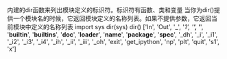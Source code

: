 内建的dir函数来列出模块定义的标识符。标识符有函数、类和变量
当你为dir()提供一个模块名的时候，它返回模块定义的名称列表。如果不提供参数，它返回当 前模块中定义的名称列表
import sys
dir(sys)
dir()
['In',
 'Out',
 '_',
 '_1',
 '__',
 '___',
 '__builtin__',
 '__builtins__',
 '__doc__',
 '__loader__',
 '__name__',
 '__package__',
 '__spec__',
 '_dh',
 '_i',
 '_i1',
 '_i2',
 '_i3',
 '_i4',
 '_ih',
 '_ii',
 '_iii',
 '_oh',
 'exit',
 'get_ipython',
 'np',
 'plt',
 'quit',
 's1',
 'x']
